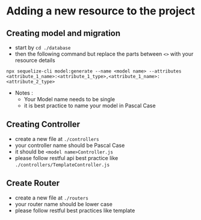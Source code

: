 # Adding a new resource to the project 

## Creating model and migration
- start by `cd ./database`
- then the following command but replace the parts between `<>` with your resource details
```
npx sequelize-cli model:generate --name <model name> --attributes <attribute_1_name>:<attribute_1_type>,<attribute_1_name>:<attribute_2_type>
```
- Notes :
  - Your Model name needs to be single 
  - it is best practice to name your model in Pascal Case

## Creating Controller 
- create a new file at `./controllers`
- your controller name should be Pascal Case
- it should be `<model name>Controller.js` 
- please follow restful api best practice like `./controllers/TemplateController.js`

## Create Router 
- create a new file at `./routers`
- your router name should be lower case 
- please follow restful best practices like template
